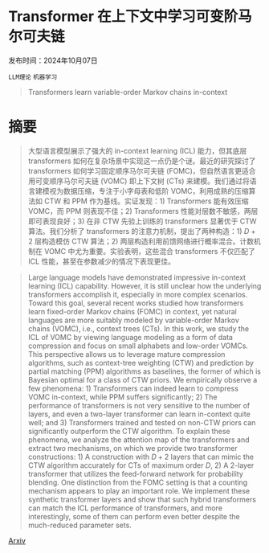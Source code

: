 # Transformer 在上下文中学习可变阶马尔可夫链

发布时间：2024年10月07日

`LLM理论` `机器学习`

> Transformers learn variable-order Markov chains in-context

# 摘要

> 大型语言模型展示了强大的 in-context learning (ICL) 能力，但其底层 transformers 如何在复杂场景中实现这一点仍是个谜。最近的研究探讨了 transformers 如何学习固定顺序马尔可夫链 (FOMC)，但自然语言更适合用可变顺序马尔可夫链 (VOMC) 即上下文树 (CTs) 来建模。我们通过将语言建模视为数据压缩，专注于小字母表和低阶 VOMC，利用成熟的压缩算法如 CTW 和 PPM 作为基线。实证发现：1) Transformers 能有效压缩 VOMC，而 PPM 则表现不佳；2) Transformers 性能对层数不敏感，两层即可表现良好；3) 在非 CTW 先验上训练的 transformers 显著优于 CTW 算法。我们分析了 transformers 的注意力机制，提出了两种构造：1) $D+2$ 层构造模仿 CTW 算法；2) 两层构造利用前馈网络进行概率混合。计数机制在 VOMC 中尤为重要。实验表明，这些混合 transformers 不仅匹配了 ICL 性能，甚至在参数减少的情况下表现更佳。

> Large language models have demonstrated impressive in-context learning (ICL) capability. However, it is still unclear how the underlying transformers accomplish it, especially in more complex scenarios. Toward this goal, several recent works studied how transformers learn fixed-order Markov chains (FOMC) in context, yet natural languages are more suitably modeled by variable-order Markov chains (VOMC), i.e., context trees (CTs). In this work, we study the ICL of VOMC by viewing language modeling as a form of data compression and focus on small alphabets and low-order VOMCs. This perspective allows us to leverage mature compression algorithms, such as context-tree weighting (CTW) and prediction by partial matching (PPM) algorithms as baselines, the former of which is Bayesian optimal for a class of CTW priors. We empirically observe a few phenomena: 1) Transformers can indeed learn to compress VOMC in-context, while PPM suffers significantly; 2) The performance of transformers is not very sensitive to the number of layers, and even a two-layer transformer can learn in-context quite well; and 3) Transformers trained and tested on non-CTW priors can significantly outperform the CTW algorithm. To explain these phenomena, we analyze the attention map of the transformers and extract two mechanisms, on which we provide two transformer constructions: 1) A construction with $D+2$ layers that can mimic the CTW algorithm accurately for CTs of maximum order $D$, 2) A 2-layer transformer that utilizes the feed-forward network for probability blending. One distinction from the FOMC setting is that a counting mechanism appears to play an important role. We implement these synthetic transformer layers and show that such hybrid transformers can match the ICL performance of transformers, and more interestingly, some of them can perform even better despite the much-reduced parameter sets.

[Arxiv](https://arxiv.org/abs/2410.05493)